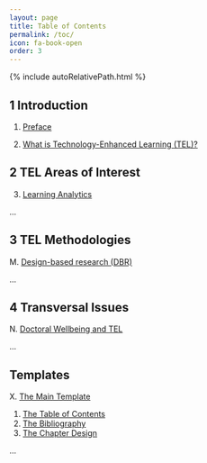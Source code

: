 ```yaml
---
layout: page
title: Table of Contents
permalink: /toc/
icon: fa-book-open
order: 3
---
```


{% include autoRelativePath.html %}

## 1 Introduction

1. [Preface](/detel-book/chapter/introduction/preface/)

2. [What is Technology-Enhanced Learning (TEL)?](/detel-book/chapter/introduction/intro-to-TEL/)

## 2 TEL Areas of Interest

3. [Learning Analytics](/detel-book/chapter/aois/learning-analytics/)

...

## 3 TEL Methodologies

M. [Design-based research (DBR)](/detel-book/chapter/methodologies/design-based-research/)

...

## 4 Transversal Issues

N. [Doctoral Wellbeing and TEL](/detel-book/chapter/transversal/wellbeing/)

...

## Templates

X. [The Main Template](/detel-book/chapter/templates/main-template/)
1. [The Table of Contents](/detel-book/chapter/templates/main-template/#tableOfContents)
2. [The Bibliography](/detel-book/chapter/templates/main-template/#bibliography)
3. [The Chapter Design](/detel-book/chapter/templates/main-template/#chapterDesign)

...

